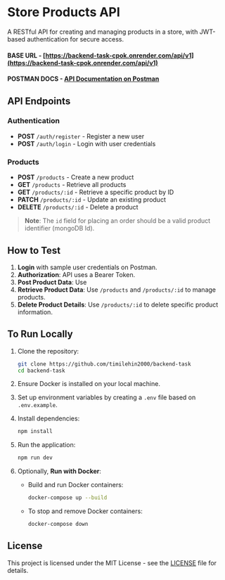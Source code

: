# Store Products API

A RESTful API for creating and managing products in a store, with JWT-based authentication for secure access.

#### **BASE URL** - [https://backend-task-cpok.onrender.com/api/v1](https://backend-task-cpok.onrender.com/api/v1)

#### **POSTMAN DOCS** - [API Documentation on Postman](https://documenter.getpostman.com/view/36399546/2sAXqqcNbN#a856406c-037c-462d-a3e8-2f743d8e5fbe)

## API Endpoints

### Authentication

-   **POST** `/auth/register` - Register a new user
-   **POST** `/auth/login` - Login with user credentials

### Products

-   **POST** `/products` - Create a new product
-   **GET** `/products` - Retrieve all products
-   **GET** `/products/:id` - Retrieve a specific product by ID
-   **PATCH** `/products/:id` - Update an existing product
-   **DELETE** `/products/:id` - Delete a product

> **Note**: The `id` field for placing an order should be a valid product identifier (mongoDB Id).

## How to Test

1. **Login** with sample user credentials on Postman.
2. **Authorization**: API uses a Bearer Token.
3. **Post Product Data**: Use
4. **Retrieve Product Data**: Use `/products` and `/products/:id` to manage products.
5. **Delete Product Details**: Use `/products/:id` to delete specific product information.

## To Run Locally

1. Clone the repository:

    ```bash
    git clone https://github.com/timilehin2000/backend-task
    cd backend-task
    ```

2. Ensure Docker is installed on your local machine.

3. Set up environment variables by creating a `.env` file based on `.env.example`.

4. Install dependencies:

    ```bash
    npm install
    ```

5. Run the application:

    ```bash
    npm run dev
    ```

6. Optionally, **Run with Docker**:
    - Build and run Docker containers:
        ```bash
        docker-compose up --build
        ```
    - To stop and remove Docker containers:
        ```bash
        docker-compose down
        ```

## License

This project is licensed under the MIT License - see the [LICENSE](LICENSE) file for details.
